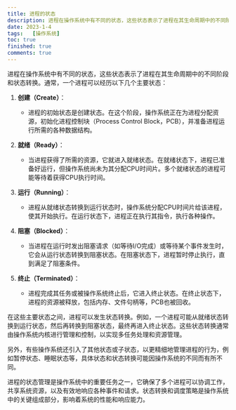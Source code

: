 ```yaml
---
title: 进程的状态
description: 进程在操作系统中有不同的状态，这些状态表示了进程在其生命周期中的不同阶段和状态转换。通常，一个进程可以经历几个主要状态：创建，就绪，运行，阻塞，终止
date: 2023-1-4
tags:	[操作系统]
toc: true
finished: true
comments: true
---
```


进程在操作系统中有不同的状态，这些状态表示了进程在其生命周期中的不同阶段和状态转换。通常，一个进程可以经历以下几个主要状态：

1. **创建（Create）**：
   - 进程的初始状态是创建状态。在这个阶段，操作系统正在为进程分配资源，初始化进程控制块（Process Control Block，PCB），并准备进程运行所需的各种数据结构。

2. **就绪（Ready）**：
   - 当进程获得了所需的资源，它就进入就绪状态。在就绪状态下，进程已准备好运行，但操作系统尚未为其分配CPU时间片。多个就绪状态的进程可能等待着获得CPU执行时间。

3. **运行（Running）**：
   - 进程从就绪状态转换到运行状态时，操作系统分配CPU时间片给该进程，使其开始执行。在运行状态下，进程正在执行其指令，执行各种操作。

4. **阻塞（Blocked）**：
   - 当进程在运行时发出阻塞请求（如等待I/O完成）或等待某个事件发生时，它会从运行状态转换到阻塞状态。在阻塞状态下，进程暂时停止执行，直到满足了阻塞条件。

5. **终止（Terminated）**：
   - 进程完成其任务或被操作系统终止后，它进入终止状态。在终止状态下，进程的资源被释放，包括内存、文件句柄等，PCB也被回收。

在这些主要状态之间，进程可以发生状态转换。例如，一个进程可能从就绪状态转换到运行状态，然后再转换到阻塞状态，最终再进入终止状态。这些状态转换通常由操作系统内核进行管理和控制，以实现多任务处理和资源管理。

另外，有些操作系统还引入了其他状态或子状态，以更精细地管理进程的行为，例如暂停状态、睡眠状态等，具体状态和状态转换可能因操作系统的不同而有所不同。

进程的状态管理是操作系统中的重要任务之一，它确保了多个进程可以协调工作，共享系统资源，以及有效地响应各种事件和请求。状态转换和调度策略是操作系统中的关键组成部分，影响着系统的性能和响应能力。